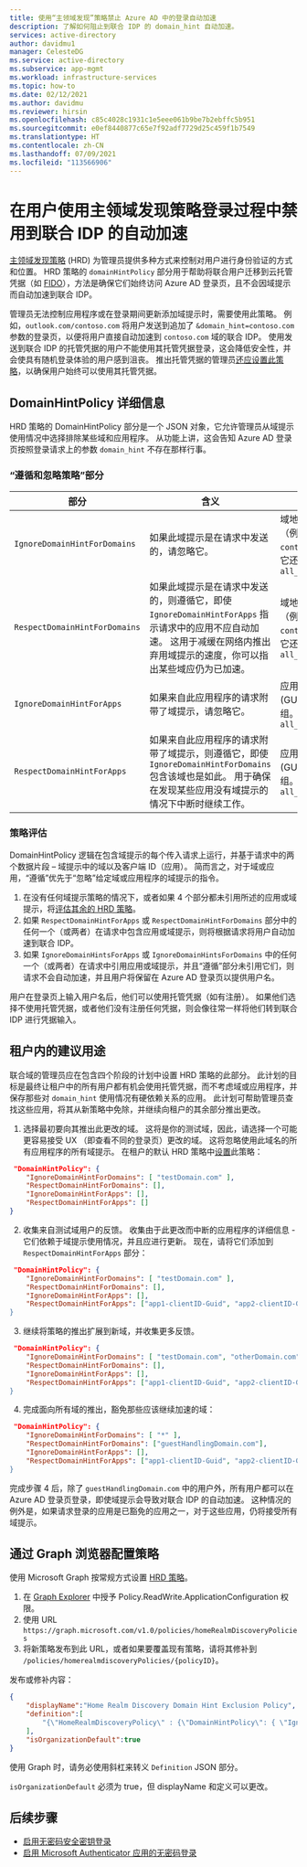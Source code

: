 ```yaml
---
title: 使用“主领域发现”策略禁止 Azure AD 中的登录自动加速
description: 了解如何阻止到联合 IDP 的 domain_hint 自动加速。
services: active-directory
author: davidmu1
manager: CelesteDG
ms.service: active-directory
ms.subservice: app-mgmt
ms.workload: infrastructure-services
ms.topic: how-to
ms.date: 02/12/2021
ms.author: davidmu
ms.reviewer: hirsin
ms.openlocfilehash: c85c4028c1931c1e5eee061b9be7b2ebffc5b951
ms.sourcegitcommit: e0ef8440877c65e7f92adf7729d25c459f1b7549
ms.translationtype: HT
ms.contentlocale: zh-CN
ms.lasthandoff: 07/09/2021
ms.locfileid: "113566906"
---
```

# <a name="disable-auto-acceleration-to-a-federated-idp-during-user-sign-in-with-home-realm-discovery-policy"></a>在用户使用主领域发现策略登录过程中禁用到联合 IDP 的自动加速

[主领域发现策略](/graph/api/resources/homeRealmDiscoveryPolicy) (HRD) 为管理员提供多种方式来控制对用户进行身份验证的方式和位置。 HRD 策略的 `domainHintPolicy` 部分用于帮助将联合用户迁移到云托管凭据（如 [FIDO](../authentication/howto-authentication-passwordless-security-key.md)），方法是确保它们始终访问 Azure AD 登录页，且不会因域提示而自动加速到联合 IDP。

管理员无法控制应用程序或在登录期间更新添加域提示时，需要使用此策略。  例如，`outlook.com/contoso.com` 将用户发送到追加了 `&domain_hint=contoso.com` 参数的登录页，以便将用户直接自动加速到 `contoso.com` 域的联合 IDP。 使用发送到联合 IDP 的托管凭据的用户不能使用其托管凭据登录，这会降低安全性，并会使具有随机登录体验的用户感到沮丧。 推出托管凭据的管理员[还应设置此策略](#suggested-use-within-a-tenant)，以确保用户始终可以使用其托管凭据。

## <a name="domainhintpolicy-details"></a>DomainHintPolicy 详细信息

HRD 策略的 DomainHintPolicy 部分是一个 JSON 对象，它允许管理员从域提示使用情况中选择排除某些域和应用程序。  从功能上讲，这会告知 Azure AD 登录页按照登录请求上的参数 `domain_hint` 不存在那样行事。

### <a name="the-respect-and-ignore-policy-sections"></a>“遵循和忽略策略”部分

|部分 | 含义 | 值 |
|--------|---------|--------|
|`IgnoreDomainHintForDomains` |如果此域提示是在请求中发送的，请忽略它。 |域地址的数组（例如 `contoso.com`）。 它还支持 `all_domains`|
|`RespectDomainHintForDomains`| 如果此域提示是在请求中发送的，则遵循它，即使 `IgnoreDomainHintForApps` 指示请求中的应用不应自动加速。 这用于减缓在网络内推出弃用域提示的速度，你可以指出某些域应仍为已加速。 | 域地址的数组（例如 `contoso.com`）。 它还支持 `all_domains`|
|`IgnoreDomainHintForApps`| 如果来自此应用程序的请求附带了域提示，请忽略它。 | 应用程序 ID (GUID) 的数组。 它还支持 `all_apps`|
|`RespectDomainHintForApps` |如果来自此应用程序的请求附带了域提示，则遵循它，即使 `IgnoreDomainHintForDomains` 包含该域也是如此。 用于确保在发现某些应用没有域提示的情况下中断时继续工作。 | 应用程序 ID (GUID) 的数组。 它还支持 `all_apps`|

### <a name="policy-evaluation"></a>策略评估

DomainHintPolicy 逻辑在包含域提示的每个传入请求上运行，并基于请求中的两个数据片段 – 域提示中的域以及客户端 ID（应用）。 简而言之，对于域或应用，“遵循”优先于“忽略”给定域或应用程序的域提示的指令。

1. 在没有任何域提示策略的情况下，或者如果 4 个部分都未引用所述的应用或域提示，将[评估其余的 HRD 策略](configure-authentication-for-federated-users-portal.md#priority-and-evaluation-of-hrd-policies)。
1. 如果 `RespectDomainHintForApps` 或 `RespectDomainHintForDomains` 部分中的任何一个（或两者）在请求中包含应用或域提示，则将根据请求将用户自动加速到联合 IDP。
1. 如果 `IgnoreDomainHintsForApps` 或 `IgnoreDomainHintsForDomains` 中的任何一个（或两者）在请求中引用应用或域提示，并且“遵循”部分未引用它们，则请求不会自动加速，并且用户将保留在 Azure AD 登录页以提供用户名。

用户在登录页上输入用户名后，他们可以使用托管凭据（如有注册）。  如果他们选择不使用托管凭据，或者他们没有注册任何凭据，则会像往常一样将他们转到联合 IDP 进行凭据输入。

## <a name="suggested-use-within-a-tenant"></a>租户内的建议用途

联合域的管理员应在包含四个阶段的计划中设置 HRD 策略的此部分。 此计划的目标是最终让租户中的所有用户都有机会使用托管凭据，而不考虑域或应用程序，并保存那些对 `domain_hint` 使用情况有硬依赖关系的应用。  此计划可帮助管理员查找这些应用，将其从新策略中免除，并继续向租户的其余部分推出更改。

1. 选择最初要向其推出此更改的域。  这将是你的测试域，因此，请选择一个可能更容易接受 UX （即查看不同的登录页）更改的域。  这将忽略使用此域名的所有应用程序的所有域提示。 在租户的默认 HRD 策略中[设置](#configuring-policy-through-graph-explorer)此策略：

```json
 "DomainHintPolicy": { 
    "IgnoreDomainHintForDomains": [ "testDomain.com" ], 
    "RespectDomainHintForDomains": [], 
    "IgnoreDomainHintForApps": [], 
    "RespectDomainHintForApps": [] 
} 
```

2. 收集来自测试域用户的反馈。 收集由于此更改而中断的应用程序的详细信息 - 它们依赖于域提示使用情况，并且应进行更新。 现在，请将它们添加到 `RespectDomainHintForApps` 部分：

```json
 "DomainHintPolicy": { 
    "IgnoreDomainHintForDomains": [ "testDomain.com" ], 
    "RespectDomainHintForDomains": [], 
    "IgnoreDomainHintForApps": [], 
    "RespectDomainHintForApps": ["app1-clientID-Guid", "app2-clientID-Guid] 
} 
```

3. 继续将策略的推出扩展到新域，并收集更多反馈。

```json
 "DomainHintPolicy": { 
    "IgnoreDomainHintForDomains": [ "testDomain.com", "otherDomain.com", "anotherDomain.com"], 
    "RespectDomainHintForDomains": [], 
    "IgnoreDomainHintForApps": [], 
    "RespectDomainHintForApps": ["app1-clientID-Guid", "app2-clientID-Guid] 
} 
```

4. 完成面向所有域的推出，豁免那些应该继续加速的域：

```json
 "DomainHintPolicy": { 
    "IgnoreDomainHintForDomains": [ "*" ], 
    "RespectDomainHintForDomains": ["guestHandlingDomain.com"], 
    "IgnoreDomainHintForApps": [], 
    "RespectDomainHintForApps": ["app1-clientID-Guid", "app2-clientID-Guid] 
} 
```

完成步骤 4 后，除了 `guestHandlingDomain.com` 中的用户外，所有用户都可以在 Azure AD 登录页登录，即使域提示会导致对联合 IDP 的自动加速。  这种情况的例外是，如果请求登录的应用是已豁免的应用之一，对于这些应用，仍将接受所有域提示。

## <a name="configuring-policy-through-graph-explorer"></a>通过 Graph 浏览器配置策略

使用 Microsoft Graph 按常规方式设置 [HRD 策略](/graph/api/resources/homeRealmDiscoveryPolicy)。  

1. 在 [Graph Explorer](https://developer.microsoft.com/graph/graph-explorer) 中授予 Policy.ReadWrite.ApplicationConfiguration 权限。  
1. 使用 URL `https://graph.microsoft.com/v1.0/policies/homeRealmDiscoveryPolicies`
1. 将新策略发布到此 URL，或者如果要覆盖现有策略，请将其修补到 `/policies/homerealmdiscoveryPolicies/{policyID}`。

发布或修补内容：

```json
{
    "displayName":"Home Realm Discovery Domain Hint Exclusion Policy",
    "definition":[
        "{\"HomeRealmDiscoveryPolicy\" : {\"DomainHintPolicy\": { \"IgnoreDomainHintForDomains\": [ \"Contoso.com\" ], \"RespectDomainHintForDomains\": [], \"IgnoreDomainHintForApps\": [\"sample-guid-483c-9dea-7de4b5d0a54a\"], \"RespectDomainHintForApps\": [] } } }"
    ],
    "isOrganizationDefault":true
}
```

使用 Graph 时，请务必使用斜杠来转义 `Definition` JSON 部分。  

`isOrganizationDefault` 必须为 true，但 displayName 和定义可以更改。

## <a name="next-steps"></a>后续步骤

* [启用无密码安全密钥登录](../authentication/howto-authentication-passwordless-security-key.md)
* [启用 Microsoft Authenticator 应用的无密码登录](../authentication/howto-authentication-passwordless-phone.md)
